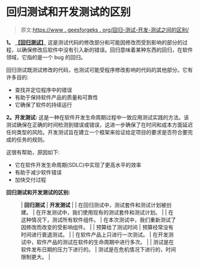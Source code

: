 # 回归测试和开发测试的区别

> 原文:[https://www . geesforgeks . org/回归-测试-开发-测试之间的区别/](https://www.geeksforgeeks.org/difference-between-regression-testing-and-development-testing/)

**1。** [**【回归测试】**](https://www.geeksforgeeks.org/software-engineering-regression-testing/?ref=rp)
这是测试代码的修改部分和可能因修改而受到影响的部分的过程，以确保修改后软件中没有引入新的错误。回归意味着某种东西的回归，在软件领域，它指的是一个 bug 的回归。

回归测试既测试修改的代码，也测试可能受程序修改影响的代码的其他部分。它有许多目的:

*   查找并定位程序中的错误
*   有助于保持软件产品的质量和可靠性
*   它确保了软件的持续运行

**2。开发测试:**
这是一种在软件开发生命周期过程中一致应用测试实践的方法。该测试确保在正确的时间检测到错误或错误，这进一步确保了在时间和成本方面延迟任何类型的风险。开发测试旨在建立一个框架来验证给定项目的要求是否符合要完成的任务的规则。

这很有帮助，原因如下:

*   它在软件开发生命周期(SDLC)中实现了更高水平的效率
*   有助于减少软件错误
*   加快交付过程

**回归测试和开发测试的区别:**

<figure class="table">

| **回归测试** | **开发测试** |
| 在回归测试中，测试套件和测试计划被创建。 | 在开发测试中，我们使用现有的测试套件和测试计划。 |
| 在这种情况下，测试所有软件组件。 | 在本次测试中，我们重新测试了因修改而改变的受影响组件。 |
| 预算给了测试时间 | 预算经常没有时间进行衰退测试。 |
| 在软件产品上只进行一次测试。 | 在开发测试中，软件产品的测试在软件的生命周期中进行多次。 |
| 测试是在软件发布日期的压力下进行的。 | 测试是在危机情况下进行的，时间限制更大。 |

</figure>